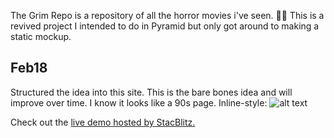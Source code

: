 The Grim Repo is a repository of all the horror movies i've seen. 🎃🎃
This is a revived project I intended to do in Pyramid but only got around to making a static mockup.



## Feb18
Structured the idea into this site. This is the bare bones idea and will improve over time. I know it looks like a 90s page. 
Inline-style: 
![alt text](https://i.imgur.com/5R2AAP0.png)

Check out the [live demo hosted by StacBlitz.](https://angular-g2qjyv.stackblitz.io/)

